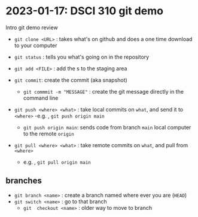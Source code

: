 # 2023-01-17: DSCI 310 git demo
Intro git demo review

- `git clone <URL>` : takes what's on github and does a one time download to your computer
- `git status` : tells you what's going on in the repository
- `git add <FILE>` : add the <FILE>s to the staging area
- `git commit`: create the commit (aka snapshot)
    - `git commmit -m "MESSAGE"` : create the git message directly in the command line

- `git push <where> <what>` : take local commits on `what`,  and send it to `<where>`
    -e.g. , `git push origin main`
    - `git push origin main`: sends code from branch `main` local computer to the remote `origin`
- `git pull <where> <what>` : take remote commits on `what`,  and pull from `<where>`
    - e.g. , `git pull origin main`


## branches

- `git branch <name>` : create a branch named <branch> where ever you are (`HEAD`)
- `git switch <name>` : go to that branch 
    - `git  checkout <name>` : older way to move to branch

    

